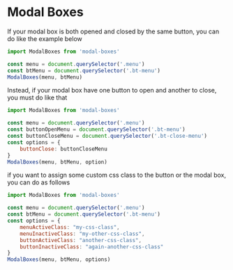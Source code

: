 # Modal Boxes

If your modal box is both opened and closed by the same button, you can do like the example below

```js
import ModalBoxes from 'modal-boxes'

const menu = document.querySelector('.menu')
const btMenu = document.querySelector('.bt-menu')
ModalBoxes(menu, btMenu)
```

Instead, if your modal box have one button to open and another to close, you must do like that

```js
import ModalBoxes from 'modal-boxes'

const menu = document.querySelector('.menu')
const buttonOpenMenu = document.querySelector('.bt-menu')
const buttonCloseMenu = document.querySelector('.bt-close-menu')
const options = {
    buttonClose: buttonCloseMenu
}
ModalBoxes(menu, btMenu, option)
```

if you want to assign some custom css class to the button or the modal box, you can do as follows

```js
import ModalBoxes from 'modal-boxes'

const menu = document.querySelector('.menu')
const btMenu = document.querySelector('.bt-menu')
const options = {
    menuActiveClass: "my-css-class",
    menuInactiveClass: "my-other-css-class",
    buttonActiveClass: "another-css-class",
    buttonInactiveClass: "again-another-css-class"
}
ModalBoxes(menu, btMenu, options)
```

